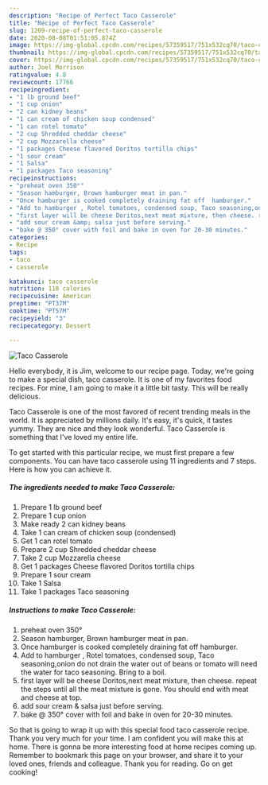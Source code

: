 ```yaml
---
description: "Recipe of Perfect Taco Casserole"
title: "Recipe of Perfect Taco Casserole"
slug: 1209-recipe-of-perfect-taco-casserole
date: 2020-08-08T01:51:05.874Z
image: https://img-global.cpcdn.com/recipes/57359517/751x532cq70/taco-casserole-recipe-main-photo.jpg
thumbnail: https://img-global.cpcdn.com/recipes/57359517/751x532cq70/taco-casserole-recipe-main-photo.jpg
cover: https://img-global.cpcdn.com/recipes/57359517/751x532cq70/taco-casserole-recipe-main-photo.jpg
author: Joel Morrison
ratingvalue: 4.8
reviewcount: 17766
recipeingredient:
- "1 lb ground beef"
- "1 cup onion"
- "2 can kidney beans"
- "1 can cream of chicken soup condensed"
- "1 can rotel tomato"
- "2 cup Shredded cheddar cheese"
- "2 cup Mozzarella cheese"
- "1 packages Cheese flavored Doritos tortilla chips"
- "1 sour cream"
- "1 Salsa"
- "1 packages Taco seasoning"
recipeinstructions:
- "preheat oven 350°"
- "Season hamburger, Brown hamburger meat in pan."
- "Once hamburger is cooked completely draining fat off  hamburger."
- "Add to hamburger , Rotel tomatoes, condensed soup, Taco seasoning,onion do not drain the water out of beans or tomato  will need the water for taco seasoning. Bring to a boil."
- "first layer will be cheese Doritos,next meat mixture, then cheese. repeat the steps until all the meat mixture is gone. You should end with meat and cheese at top."
- "add sour cream &amp; salsa just before serving."
- "bake @ 350° cover with foil and bake in oven for 20-30 minutes."
categories:
- Recipe
tags:
- taco
- casserole

katakunci: taco casserole 
nutrition: 118 calories
recipecuisine: American
preptime: "PT37M"
cooktime: "PT57M"
recipeyield: "3"
recipecategory: Dessert

---
```



![Taco Casserole](https://img-global.cpcdn.com/recipes/57359517/751x532cq70/taco-casserole-recipe-main-photo.jpg)

Hello everybody, it is Jim, welcome to our recipe page. Today, we're going to make a special dish, taco casserole. It is one of my favorites food recipes. For mine, I am going to make it a little bit tasty. This will be really delicious.

Taco Casserole is one of the most favored of recent trending meals in the world. It is appreciated by millions daily. It's easy, it's quick, it tastes yummy. They are nice and they look wonderful. Taco Casserole is something that I've loved my entire life.




To get started with this particular recipe, we must first prepare a few components. You can have taco casserole using 11 ingredients and 7 steps. Here is how you can achieve it.

<!--inarticleads1-->

##### The ingredients needed to make Taco Casserole:

1. Prepare 1 lb ground beef
1. Prepare 1 cup onion
1. Make ready 2 can kidney beans
1. Take 1 can cream of chicken soup (condensed)
1. Get 1 can rotel tomato
1. Prepare 2 cup Shredded cheddar cheese
1. Take 2 cup Mozzarella cheese
1. Get 1 packages Cheese flavored Doritos tortilla chips
1. Prepare 1 sour cream
1. Take 1 Salsa
1. Take 1 packages Taco seasoning




<!--inarticleads2-->

##### Instructions to make Taco Casserole:

1. preheat oven 350°
1. Season hamburger, Brown hamburger meat in pan.
1. Once hamburger is cooked completely draining fat off  hamburger.
1. Add to hamburger , Rotel tomatoes, condensed soup, Taco seasoning,onion do not drain the water out of beans or tomato  will need the water for taco seasoning. Bring to a boil.
1. first layer will be cheese Doritos,next meat mixture, then cheese. repeat the steps until all the meat mixture is gone. You should end with meat and cheese at top.
1. add sour cream &amp; salsa just before serving.
1. bake @ 350° cover with foil and bake in oven for 20-30 minutes.




So that is going to wrap it up with this special food taco casserole recipe. Thank you very much for your time. I am confident you will make this at home. There is gonna be more interesting food at home recipes coming up. Remember to bookmark this page on your browser, and share it to your loved ones, friends and colleague. Thank you for reading. Go on get cooking!
